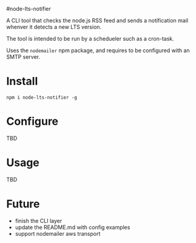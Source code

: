 #node-lts-notifier

A CLI tool that checks the node.js RSS feed and sends a notification mail whenver it detects a new LTS version.

The tool is intended to be run by a schedueler such as a cron-task.

Uses the `nodemailer` npm package, and requires to be configured with an SMTP server.

# Install
```
npm i node-lts-notifier -g
```

# Configure

TBD

# Usage

TBD



# Future
 - finish the CLI layer
 - update the README.md with config examples
 - support nodemailer aws transport 
